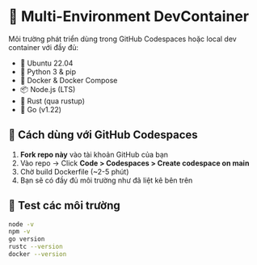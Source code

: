 # 🐳 Multi-Environment DevContainer

Môi trường phát triển dùng trong GitHub Codespaces hoặc local dev container với đầy đủ:

- 🐧 Ubuntu 22.04
- 🐍 Python 3 & pip
- 🐳 Docker & Docker Compose
- 📦 Node.js (LTS)
- 🦫 Rust (qua rustup)
- 🐹 Go (v1.22)

## 🚀 Cách dùng với GitHub Codespaces

1. **Fork repo này** vào tài khoản GitHub của bạn
2. Vào repo → Click **Code > Codespaces > Create codespace on main**
3. Chờ build Dockerfile (~2-5 phút)
4. Bạn sẽ có đầy đủ môi trường như đã liệt kê bên trên

## 🧪 Test các môi trường

```bash
node -v
npm -v
go version
rustc --version
docker --version
